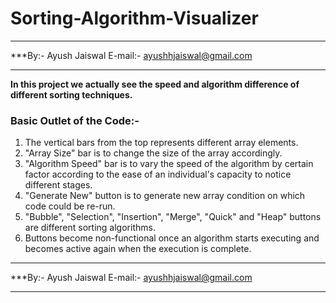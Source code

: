 # Sorting-Algorithm-Visualizer

********************
***By:- Ayush Jaiswal
E-mail:- ayushhjaiswal@gmail.com
********************

**In this project we actually see the speed and algorithm difference of different sorting techniques.**
### Basic Outlet of the Code:-
1. The vertical bars from the top represents different array elements.
2. "Array Size" bar is to change the size of the array accordingly.
3. "Algorithm Speed" bar is to vary the speed of the algorithm by certain factor according to the ease of an individual's capacity to notice different stages.
4. "Generate New" button is to generate new array condition on which code could be re-run.
5. "Bubble", "Selection", "Insertion", "Merge", "Quick" and "Heap" buttons are different sorting algorithms.
6. Buttons become non-functional once an algorithm starts executing and becomes active again when the execution is complete.

********************
***By:- Ayush Jaiswal
E-mail:- ayushhjaiswal@gmail.com
********************
